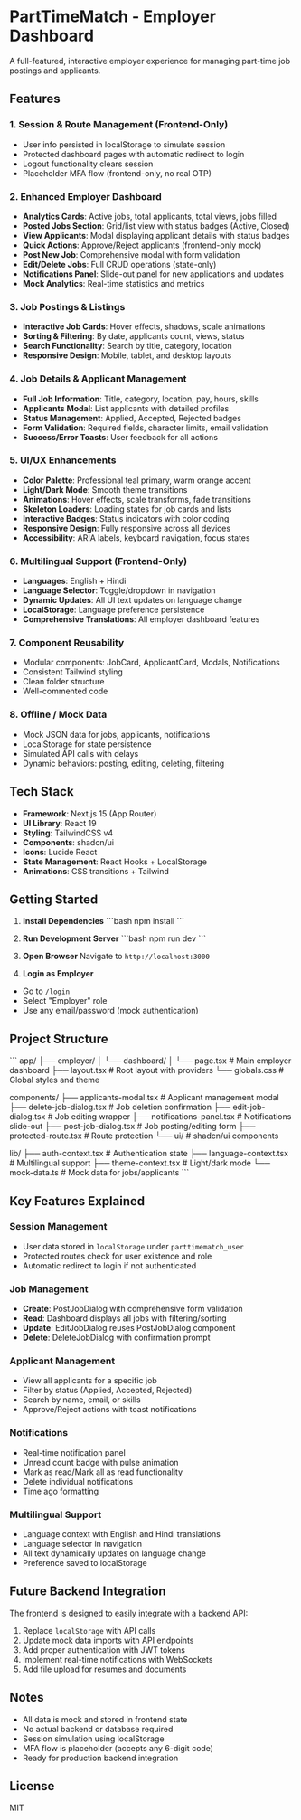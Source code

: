 # PartTimeMatch - Employer Dashboard

A full-featured, interactive employer experience for managing part-time job postings and applicants.

## Features

### 1. Session & Route Management (Frontend-Only)
- User info persisted in localStorage to simulate session
- Protected dashboard pages with automatic redirect to login
- Logout functionality clears session
- Placeholder MFA flow (frontend-only, no real OTP)

### 2. Enhanced Employer Dashboard
- **Analytics Cards**: Active jobs, total applicants, total views, jobs filled
- **Posted Jobs Section**: Grid/list view with status badges (Active, Closed)
- **View Applicants**: Modal displaying applicant details with status badges
- **Quick Actions**: Approve/Reject applicants (frontend-only mock)
- **Post New Job**: Comprehensive modal with form validation
- **Edit/Delete Jobs**: Full CRUD operations (state-only)
- **Notifications Panel**: Slide-out panel for new applications and updates
- **Mock Analytics**: Real-time statistics and metrics

### 3. Job Postings & Listings
- **Interactive Job Cards**: Hover effects, shadows, scale animations
- **Sorting & Filtering**: By date, applicants count, views, status
- **Search Functionality**: Search by title, category, location
- **Responsive Design**: Mobile, tablet, and desktop layouts

### 4. Job Details & Applicant Management
- **Full Job Information**: Title, category, location, pay, hours, skills
- **Applicants Modal**: List applicants with detailed profiles
- **Status Management**: Applied, Accepted, Rejected badges
- **Form Validation**: Required fields, character limits, email validation
- **Success/Error Toasts**: User feedback for all actions

### 5. UI/UX Enhancements
- **Color Palette**: Professional teal primary, warm orange accent
- **Light/Dark Mode**: Smooth theme transitions
- **Animations**: Hover effects, scale transforms, fade transitions
- **Skeleton Loaders**: Loading states for job cards and lists
- **Interactive Badges**: Status indicators with color coding
- **Responsive Design**: Fully responsive across all devices
- **Accessibility**: ARIA labels, keyboard navigation, focus states

### 6. Multilingual Support (Frontend-Only)
- **Languages**: English + Hindi
- **Language Selector**: Toggle/dropdown in navigation
- **Dynamic Updates**: All UI text updates on language change
- **LocalStorage**: Language preference persistence
- **Comprehensive Translations**: All employer dashboard features

### 7. Component Reusability
- Modular components: JobCard, ApplicantCard, Modals, Notifications
- Consistent Tailwind styling
- Clean folder structure
- Well-commented code

### 8. Offline / Mock Data
- Mock JSON data for jobs, applicants, notifications
- LocalStorage for state persistence
- Simulated API calls with delays
- Dynamic behaviors: posting, editing, deleting, filtering

## Tech Stack

- **Framework**: Next.js 15 (App Router)
- **UI Library**: React 19
- **Styling**: TailwindCSS v4
- **Components**: shadcn/ui
- **Icons**: Lucide React
- **State Management**: React Hooks + LocalStorage
- **Animations**: CSS transitions + Tailwind

## Getting Started

1. **Install Dependencies**
\`\`\`bash
npm install
\`\`\`

2. **Run Development Server**
\`\`\`bash
npm run dev
\`\`\`

3. **Open Browser**
Navigate to `http://localhost:3000`

4. **Login as Employer**
- Go to `/login`
- Select "Employer" role
- Use any email/password (mock authentication)

## Project Structure

\`\`\`
app/
├── employer/
│   └── dashboard/
│       └── page.tsx          # Main employer dashboard
├── layout.tsx                # Root layout with providers
└── globals.css               # Global styles and theme

components/
├── applicants-modal.tsx      # Applicant management modal
├── delete-job-dialog.tsx     # Job deletion confirmation
├── edit-job-dialog.tsx       # Job editing wrapper
├── notifications-panel.tsx   # Notifications slide-out
├── post-job-dialog.tsx       # Job posting/editing form
├── protected-route.tsx       # Route protection
└── ui/                       # shadcn/ui components

lib/
├── auth-context.tsx          # Authentication state
├── language-context.tsx      # Multilingual support
├── theme-context.tsx         # Light/dark mode
└── mock-data.ts              # Mock data for jobs/applicants
\`\`\`

## Key Features Explained

### Session Management
- User data stored in `localStorage` under `parttimematch_user`
- Protected routes check for user existence and role
- Automatic redirect to login if not authenticated

### Job Management
- **Create**: PostJobDialog with comprehensive form validation
- **Read**: Dashboard displays all jobs with filtering/sorting
- **Update**: EditJobDialog reuses PostJobDialog component
- **Delete**: DeleteJobDialog with confirmation prompt

### Applicant Management
- View all applicants for a specific job
- Filter by status (Applied, Accepted, Rejected)
- Search by name, email, or skills
- Approve/Reject actions with toast notifications

### Notifications
- Real-time notification panel
- Unread count badge with pulse animation
- Mark as read/Mark all as read functionality
- Delete individual notifications
- Time ago formatting

### Multilingual Support
- Language context with English and Hindi translations
- Language selector in navigation
- All text dynamically updates on language change
- Preference saved to localStorage

## Future Backend Integration

The frontend is designed to easily integrate with a backend API:

1. Replace `localStorage` with API calls
2. Update mock data imports with API endpoints
3. Add proper authentication with JWT tokens
4. Implement real-time notifications with WebSockets
5. Add file upload for resumes and documents

## Notes

- All data is mock and stored in frontend state
- No actual backend or database required
- Session simulation using localStorage
- MFA flow is placeholder (accepts any 6-digit code)
- Ready for production backend integration

## License

MIT
